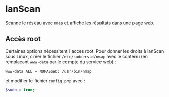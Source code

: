 # lanScan

Scanne le réseau avec `nmap` et affiche les résultats dans une page web.

## Accès root

Certaines options nécessitent l'accès root.
Pour donner les droits à lanScan sous Linux, créer le fichier `/etc/sudoers.d/nmap` avec le contenu
(en remplaçant `www-data` par le compte du service web) :
```
www-data ALL = NOPASSWD: /usr/bin/nmap
````
et modifier le fichier `config.php` avec :
```php
$sudo = true;
```